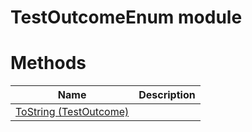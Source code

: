 # TestOutcomeEnum module

# Methods

|Name|Description|
|-|-|
|[ToString (TestOutcome)](./ToString.md)||
